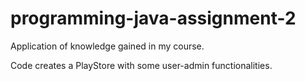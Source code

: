 # programming-java-assignment-2
Application of knowledge gained in my course.

Code creates a PlayStore with some user-admin functionalities.
